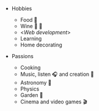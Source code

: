 * Hobbies
  * Food :bento:
  * Wine :wine_glass: :grapes:
  * <*Web development*>
  * Learning
  * Home decorating

* Passions
  * Cooking
  * Music, listen :headphones: and creation :guitar:
  * Astronomy :telescope:
  * Physics 
  * Garden :seedling:
  * Cinema and video games :clapper:

  
